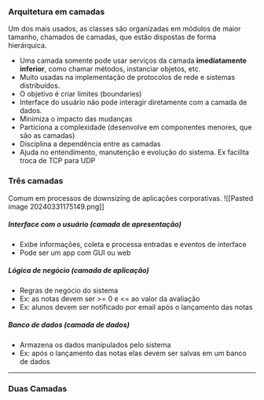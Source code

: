 ### Arquitetura em camadas
Um dos mais usados, as classes são organizadas em módulos de maior tamanho, chamados de camadas, que estão dispostas de forma hierárquica.
- Uma camada somente pode usar serviços da camada **imediatamente inferior**, como chamar métodos, instanciar objetos, etc.
- Muito usadas na implementação de protocolos de rede e sistemas distribuídos.
- O objetivo é criar limites (boundaries)
- Interface do usuário não pode interagir diretamente com a camada de dados.
- Minimiza o impacto das mudanças
- Particiona a complexidade (desenvolve em componentes menores, que são as camadas)
- Disciplina a dependência entre as camadas
- Ajuda no entendimento, manutenção e evolução do sistema. Ex facilita troca de TCP para UDP

### Três camadas
Comum em processos de downsizing de aplicações corporativas.
![[Pasted image 20240331175149.png]]
##### Interface com o usuário (camada de apresentação)
- Exibe informações, coleta e processa entradas e eventos de interface
- Pode ser um app com GUI ou web

##### Lógica de negócio (camada de aplicação)
- Regras de negócio do sistema
- Ex: as notas devem ser >= 0 e <= ao valor da avaliação
- Ex: alunos devem ser notificado por email após o lançamento das notas

##### Banco de dados (camada de dados)
- Armazena os dados manipulados pelo sistema
- Ex: após o lançamento das notas elas devem ser salvas em um banco de dados
___
### Duas Camadas